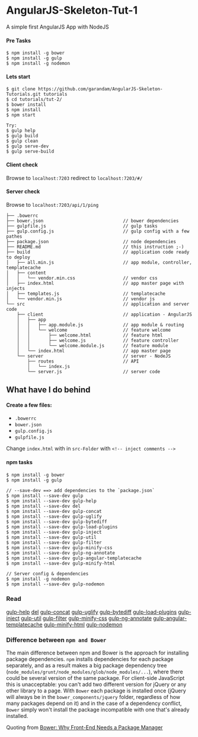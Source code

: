 # AngularJS-Skeleton-Tut-1

A simple first AngularJS App with NodeJS

#### Pre Tasks
```
$ npm install -g bower
$ npm install -g gulp
$ npm install -g nodemon
```

#### Lets start
```
$ git clone https://github.com/garandam/AngularJS-Skeleton-Tutorials.git tutorials
$ cd tutorials/tut-2/
$ bower install
$ npm install
$ npm start

Try:
$ gulp help
$ gulp build
$ gulp clean
$ gulp serve-dev
$ gulp serve-build
```

#### Client check
  Browse to `localhost:7203` redirect to `localhost:7203/#/`

#### Server check
  Browse to `localhost:7203/api/1/ping`

```
├── .bowerrc
├── bower.json 								// bower dependencies
├── gulpfile.js 							// gulp tasks
├── gulp.config.js 							// gulp config with a few pathes
├── package.json                            // node dependencies
├── README.md                               // this instruction ;-)
├── build 									// application code ready to deploy
│   ├── all.min.js 							// app module, controller, templatecache
│   ├── content
│   │   └── vendor.min.css 					// vendor css
│   ├── index.html 							// app master page with injects
│   ├── templates.js 						// templatecache
│   └── vendor.min.js 						// vendor js
└── src                                     // application and server code
    ├── client                              // application - AngularJS
    │   ├── app
    │   │   ├── app.module.js               // app module & routing
    │   │   └── welcome                     // feature welcome
    │   │       ├── welcome.html            // feature html
    │   │       ├── welcome.js              // feature controller
    │   │       └── welcome.module.js       // feature module
    │   └── index.html                      // app master page
    └── server                              // server - NodeJS
        ├── routes                          // API
        │   └── index.js                  
        └── server.js                       // server code
```

## What have I do behind

#### Create a few files:
- `.bowerrc`
- `bower.json`
- `gulp.config.js`
- `gulpfile.js`

Change `index.html` with in `src-Folder` with `<!-- inject comments -->`

#### npm tasks
```
$ npm install -g bower
$ npm install -g gulp

// --save-dev ==> add dependencies to the `package.json` 
$ npm install --save-dev gulp
$ npm install --save-dev gulp-help
$ npm install --save-dev del
$ npm install --save-dev gulp-concat
$ npm install --save-dev gulp-uglify
$ npm install --save-dev gulp-bytediff
$ npm install --save-dev gulp-load-plugins
$ npm install --save-dev gulp-inject
$ npm install --save-dev gulp-util
$ npm install --save-dev gulp-filter
$ npm install --save-dev gulp-minify-css
$ npm install --save-dev gulp-ng-annotate
$ npm install --save-dev gulp-angular-templatecache
$ npm install --save-dev gulp-minify-html

// Server config & dependencies
$ npm install -g nodemon
$ npm install --save-dev gulp-nodemon
```

### Read
[gulp-help](https://www.npmjs.com/package/gulp-help)
[del](https://www.npmjs.com/package/del)
[gulp-concat](https://www.npmjs.com/package/gulp-concat)
[gulp-uglify](https://www.npmjs.com/package/gulp-uglify)
[gulp-bytediff](https://www.npmjs.com/package/gulp-bytediff)
[gulp-load-plugins](https://www.npmjs.com/package/gulp-load-plugins)
[gulp-inject](https://www.npmjs.com/package/gulp-inject)
[gulp-util](https://www.npmjs.com/package/gulp-util)
[gulp-filter](https://www.npmjs.com/package/gulp-filter)
[gulp-minify-css](https://www.npmjs.com/package/gulp-minify-css)
[gulp-ng-annotate](https://www.npmjs.com/package/gulp-ng-annotate)
[gulp-angular-templatecache](https://www.npmjs.com/package/gulp-angular-templatecache)
[gulp-minify-html](https://www.npmjs.com/package/gulp-minify-html)
[gulp-nodemon](https://www.npmjs.com/package/gulp-nodemon)

### Difference between `npm and Bower`
The main difference between npm and Bower is the approach for installing package dependencies. `npm` installs dependencies for each package separately, and as a result makes a big package dependency tree (`node_modules/grunt/node_modules/glob/node_modules/...`), where there could be several version of the same package. For client-side JavaScript this is unacceptable: you can't add two different version for jQuery or any other library to a page. With `Bower` each package is installed once (jQuery will always be in the `bower_components/jquery` folder, regardless of how many packages depend on it) and in the case of a dependency conflict, `Bower` simply won't install the package incompatible with one that's already installed.

Quoting from [Bower: Why Front-End Needs a Package Manager](http://frontendbabel.info/articles/bower-why-frontend-package-manager/#why-not-npm)
